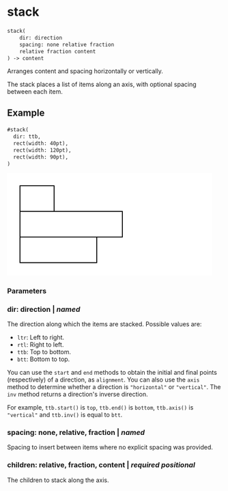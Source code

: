 
# stack

```
stack(
    dir: direction
    spacing: none relative fraction
    relative fraction content
) -> content
```
Arranges content and spacing horizontally or vertically.

The stack places a list of items along an axis, with optional spacing
between each item.

## Example

<div class="previewed-code">

    #stack(
      dir: ttb,
      rect(width: 40pt),
      rect(width: 120pt),
      rect(width: 90pt),
    )

<div class="preview">

![Preview](/assets/adb95cfe03b8a39a9210f26d5c3d6a3e.png)

</div>

</div>


### Parameters


### dir: direction | _named_

The direction along which the items are stacked. Possible values are:

- `ltr`: Left to right.
- `rtl`: Right to left.
- `ttb`: Top to bottom.
- `btt`: Bottom to top.

You can use the `start` and `end` methods to obtain the initial and
final points (respectively) of a direction, as `alignment`. You can also
use the `axis` method to determine whether a direction is
<span class="typ-str">`"horizontal"`</span> or
<span class="typ-str">`"vertical"`</span>. The `inv` method returns a
direction's inverse direction.

For example,
`ttb`<span class="typ-punct">`.`</span><span class="typ-func">`start`</span><span class="typ-punct">`(`</span><span class="typ-punct">`)`</span>
is `top`,
`ttb`<span class="typ-punct">`.`</span><span class="typ-func">`end`</span><span class="typ-punct">`(`</span><span class="typ-punct">`)`</span>
is `bottom`,
`ttb`<span class="typ-punct">`.`</span><span class="typ-func">`axis`</span><span class="typ-punct">`(`</span><span class="typ-punct">`)`</span>
is <span class="typ-str">`"vertical"`</span> and
`ttb`<span class="typ-punct">`.`</span><span class="typ-func">`inv`</span><span class="typ-punct">`(`</span><span class="typ-punct">`)`</span>
is equal to `btt`.


### spacing: none, relative, fraction | _named_

Spacing to insert between items where no explicit spacing was provided.


### children: relative, fraction, content | _required_ _positional_

The children to stack along the axis.


